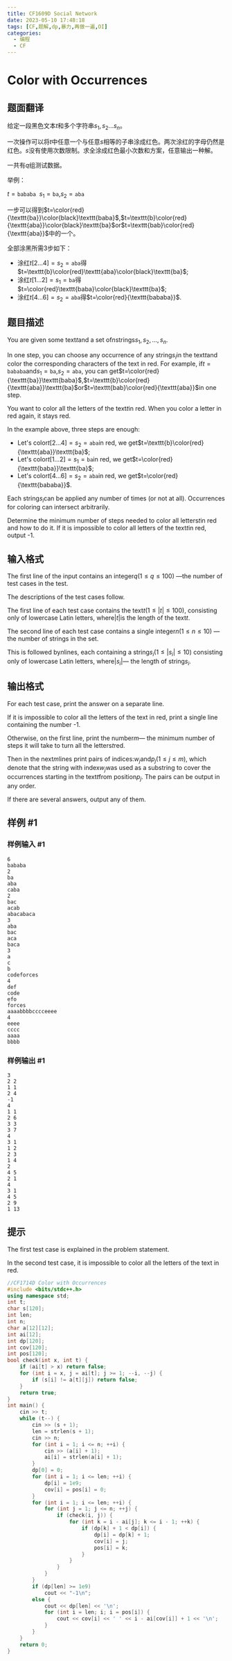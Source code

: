 ```yaml
---
title: CF1609D Social Network
date: 2023-05-10 17:48:18
tags: [CF,题解,dp,暴力,再做一遍,OI]
categories:
  - 编程
  - CF
---
```

# Color with Occurrences

## 题面翻译

给定一段黑色文本$t$和多个字符串$s_1,s_2...s_n$。

一次操作可以将$t$中任意一个与任意$s$相等的子串涂成红色。两次涂红的字母仍然是红色。$s$没有使用次数限制。求全涂成红色最小次数和方案，任意输出一种解。

一共有$q$组测试数据。

举例：

$t=\texttt{bababa} \ \  s_1=\texttt{ba}$,$s_2=\texttt{aba}$
 
 一步可以得到$t=\color{red}{\texttt{ba}}\color{black}\texttt{baba}$,$t=\texttt{b}\color{red}{\texttt{aba}}\color{black}\texttt{ba}$or$t=\texttt{bab}\color{red}{\texttt{aba}}$中的一个。
 
 全部涂黑所需$3$步如下：
 
 - 涂红$t[2 \dots 4]=s_2=\texttt{aba}$得$t=\texttt{b}\color{red}\texttt{aba}\color{black}\texttt{ba}$;
- 涂红$t[1 \dots 2]=s_1=\texttt{ba}$得$t=\color{red}\texttt{baba}\color{black}\texttt{ba}$;
- 涂红$t[4 \dots 6]=s_2=\texttt{aba}$得$t=\color{red}{\texttt{bababa}}$.

## 题目描述

You are given some text$t$and a set of$n$strings$s_1, s_2, \dots, s_n$.

In one step, you can choose any occurrence of any string$s_i$in the text$t$and color the corresponding characters of the text in red. For example, if$t=\texttt{bababa}$and$s_1=\texttt{ba}$,$s_2=\texttt{aba}$, you can get$t=\color{red}{\texttt{ba}}\texttt{baba}$,$t=\texttt{b}\color{red}{\texttt{aba}}\texttt{ba}$or$t=\texttt{bab}\color{red}{\texttt{aba}}$in one step.

You want to color all the letters of the text$t$in red. When you color a letter in red again, it stays red.

In the example above, three steps are enough:

- Let's color$t[2 \dots 4]=s_2=\texttt{aba}$in red, we get$t=\texttt{b}\color{red}{\texttt{aba}}\texttt{ba}$;
- Let's color$t[1 \dots 2]=s_1=\texttt{ba}$in red, we get$t=\color{red}{\texttt{baba}}\texttt{ba}$;
- Let's color$t[4 \dots 6]=s_2=\texttt{aba}$in red, we get$t=\color{red}{\texttt{bababa}}$.

Each string$s_i$can be applied any number of times (or not at all). Occurrences for coloring can intersect arbitrarily.

Determine the minimum number of steps needed to color all letters$t$in red and how to do it. If it is impossible to color all letters of the text$t$in red, output -1.

## 输入格式

The first line of the input contains an integer$q$($1 \le q \le 100$) —the number of test cases in the test.

The descriptions of the test cases follow.

The first line of each test case contains the text$t$($1 \le |t| \le 100$), consisting only of lowercase Latin letters, where$|t|$is the length of the text$t$.

The second line of each test case contains a single integer$n$($1 \le n \le 10$) — the number of strings in the set.

This is followed by$n$lines, each containing a string$s_i$($1 \le |s_i| \le 10$) consisting only of lowercase Latin letters, where$|s_i|$— the length of string$s_i$.

## 输出格式

For each test case, print the answer on a separate line.

If it is impossible to color all the letters of the text in red, print a single line containing the number -1.

Otherwise, on the first line, print the number$m$— the minimum number of steps it will take to turn all the letters$t$red.

Then in the next$m$lines print pairs of indices:$w_j$and$p_j$($1 \le j \le m$), which denote that the string with index$w_j$was used as a substring to cover the occurrences starting in the text$t$from position$p_j$. The pairs can be output in any order.

If there are several answers, output any of them.

## 样例 #1

### 样例输入 #1

```
6
bababa
2
ba
aba
caba
2
bac
acab
abacabaca
3
aba
bac
aca
baca
3
a
c
b
codeforces
4
def
code
efo
forces
aaaabbbbcccceeee
4
eeee
cccc
aaaa
bbbb
```

### 样例输出 #1

```
3
2 2
1 1
2 4
-1
4
1 1
2 6
3 3
3 7
4
3 1
1 2
2 3
1 4
2
4 5
2 1
4
3 1
4 5
2 9
1 13
```

## 提示

The first test case is explained in the problem statement.

In the second test case, it is impossible to color all the letters of the text in red.
```cpp
//CF1714D Color with Occurrences
#include <bits/stdc++.h>
using namespace std;
int t;
char s[120];
int len;
int n;
char a[12][12];
int ai[12];
int dp[120];
int cov[120];
int pos[120];
bool check(int x, int t) {
	if (ai[t] > x) return false;
	for (int i = x, j = ai[t]; j >= 1; --i, --j) {
		if (s[i] != a[t][j]) return false;
	}
	return true;
}
int main() {
	cin >> t;
	while (t--) {
		cin >> (s + 1);
		len = strlen(s + 1);
		cin >> n;
		for (int i = 1; i <= n; ++i) {
			cin >> (a[i] + 1);
			ai[i] = strlen(a[i] + 1);
		}
		dp[0] = 0;
		for (int i = 1; i <= len; ++i) {
			dp[i] = 1e9;
			cov[i] = pos[i] = 0;
		}
		for (int i = 1; i <= len; ++i) {
			for (int j = 1; j <= n; ++j) {
				if (check(i, j)) {
					for (int k = i - ai[j]; k <= i - 1; ++k) {
						if (dp[k] + 1 < dp[i]) {
							dp[i] = dp[k] + 1;
							cov[i] = j;
							pos[i] = k;
						}
					}
				}
			}
		}
		if (dp[len] >= 1e9)
			cout << "-1\n";
		else {
			cout << dp[len] << '\n';
			for (int i = len; i; i = pos[i]) {
				cout << cov[i] << ' ' << i - ai[cov[i]] + 1 << '\n';
			}
		}
	}
	return 0;
}
```
<script src="https://giscus.app/client.js"
        data-repo="kimi0705/kimi0705.github.io"
        data-repo-id="R_kgDOJfkTvA"
        data-category="Q&A"
        data-category-id="DIC_kwDOJfkTvM4CWmkN"
        data-mapping="pathname"
        data-strict="0"
        data-reactions-enabled="1"
        data-emit-metadata="0"
        data-input-position="bottom"
        data-theme="preferred_color_scheme"
        data-lang="zh-CN"
        data-loading="lazy"
        crossorigin="anonymous"
        async>
</script>
